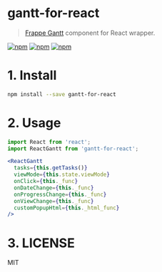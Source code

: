 # gantt-for-react

> [Frappe Gantt](https://github.com/frappe/gantt) component for React wrapper.

[![npm](https://img.shields.io/npm/v/gantt-for-react-typescript.svg)](https://www.npmjs.com/package/gantt-for-react-typescript)
[![npm](https://img.shields.io/npm/dt/gantt-for-react-typescript.svg)](https://www.npmjs.com/package/gantt-for-react-typescript)
[![npm](https://img.shields.io/npm/l/gantt-for-react-typescript.svg)](https://www.npmjs.com/package/gantt-for-react-typescript)


# 1. Install

```sh
npm install --save gantt-for-react
```


# 2. Usage

```jsx
import React from 'react';
import ReactGantt from 'gantt-for-react';

<ReactGantt
  tasks={this.getTasks()}
  viewMode={this.state.viewMode}
  onClick={this._func}
  onDateChange={this._func}
  onProgressChange={this._func}
  onViewChange={this._func}
  customPopupHtml={this._html_func}
/>
```

# 3. LICENSE

MIT
